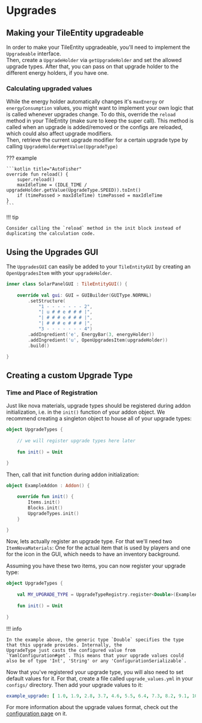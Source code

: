 # Upgrades

## Making your TileEntity upgradeable

In order to make your TileEntity upgradeable, you'll need to implement the `Upgradeable` interface.  
Then, create a `UpgradeHolder` via `getUpgradeHolder` and set the allowed upgrade types. After that, you can pass on that
upgrade holder to the different energy holders, if you have one.

### Calculating upgraded values

While the energy holder automatically changes it's `maxEnergy` or `energyConsumption` values, you might want to implement
your own logic that is called whenever upgrades change. To do this, override the `reload` method in your TileEntity
(make sure to keep the super call). This method is called when an upgrade is added/removed or the configs are reloaded,
which could also affect upgrade modifiers.  
Then, retrieve the current upgrade modifier for a certain upgrade type by calling `UpgradeHolder#getValue(UpgradeType)`

??? example

    ```kotlin title="AutoFisher"
    override fun reload() {
        super.reload()
        maxIdleTime = (IDLE_TIME / upgradeHolder.getValue(UpgradeType.SPEED)).toInt()
        if (timePassed > maxIdleTime) timePassed = maxIdleTime
    }
    ```

!!! tip

    Consider calling the `reload` method in the init block instead of duplicating the calculation code.

## Using the Upgrades GUI

The `UpgradesGUI` can easily be added to your `TileEntityGUI` by creating an `OpenUpgradesItem` with your `upgradeHolder`.

```kotlin
inner class SolarPanelGUI : TileEntityGUI() {
    
    override val gui: GUI = GUIBuilder(GUIType.NORMAL)
        .setStructure(
            "1 - - - - - - - 2",
            "| u # # e # # # |",
            "| # # # e # # # |",
            "| # # # e # # # |",
            "3 - - - - - - - 4")
        .addIngredient('e', EnergyBar(3, energyHolder))
        .addIngredient('u', OpenUpgradesItem(upgradeHolder))
        .build()

}
```

## Creating a custom Upgrade Type

### Time and Place of Registration

Just like nova materials, upgrade types should be registered during addon initialization, i.e. in the `init()` function
of your addon object. We recommend creating a singleton object to house all of your upgrade types:

```kotlin
object UpgradeTypes {
    
    // we will register upgrade types here later
    
    fun init() = Unit
    
}
```

Then, call that init function during addon initialization:

```kotlin
object ExampleAddon : Addon() {

    override fun init() {
        Items.init()
        Blocks.init()
        UpgradeTypes.init()
    }

}
```

Now, lets actually register an upgrade type. For that we'll need two `ItemNovaMaterials`:
One for the actual item that is used by players and one for the icon in the GUI, which needs to have an inventory background.

Assuming you have these two items, you can now register your upgrade type:

```kotlin
object UpgradeTypes {
    
    val MY_UPGRADE_TYPE = UpgradeTypeRegistry.register<Double>(ExampleAddon, "example_upgrade", Items.EXAMPLE_UPGRADE, Items.GUI_EXAMPLE_UPGRADE)
    
    fun init() = Unit
    
}
```

!!! info

    In the example above, the generic type `Double` specifies the type that this upgrade provides. Internally, the
    UpgradeType just casts the configured value from `YamlConfiguration#get`. This means that your upgrade values could
    also be of type 'Int', 'String' or any 'ConfigurationSerializable`.

Now that you've registered your upgrade type, you will also need to set default values for it. For that, create a file
called `upgrade_values.yml` in your `configs/` directory. Then add your upgrade values to it:

```yaml title="upgrade_values.json"
example_upgrade: [ 1.0, 1.9, 2.8, 3.7, 4.6, 5.5, 6.4, 7.3, 8.2, 9.1, 10.0 ]
```

For more information about the upgrade values format, check out the
[configuration page](../../../admin/configuration.md#upgrade-values) on it.